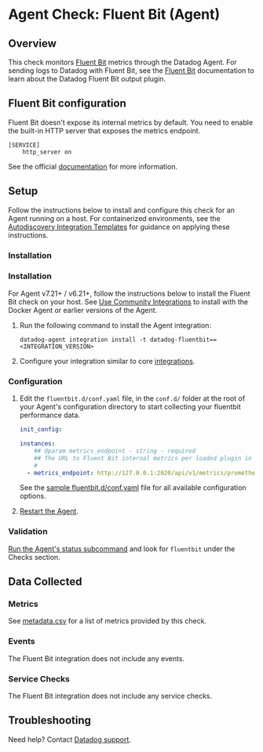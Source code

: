 # Agent Check: Fluent Bit (Agent)

## Overview

This check monitors [Fluent Bit][1] metrics through the Datadog Agent. For sending logs to Datadog with Fluent Bit, see the [Fluent Bit][11] documentation to learn about the Datadog Fluent Bit output plugin.

## Fluent Bit configuration
Fluent Bit doesn't expose its internal metrics by default. You need to enable the built-in HTTP server that exposes the metrics endpoint.
```
[SERVICE]
    http_server on
```
See the official [documentation][2] for more information.

## Setup

Follow the instructions below to install and configure this check for an Agent running on a host. For containerized environments, see the [Autodiscovery Integration Templates][4] for guidance on applying these instructions.

### Installation

### Installation

For Agent v7.21+ / v6.21+, follow the instructions below to install the Fluent Bit check on your host. See [Use Community Integrations][3] to install with the Docker Agent or earlier versions of the Agent.

1. Run the following command to install the Agent integration:

   ```shell
   datadog-agent integration install -t datadog-fluentbit==<INTEGRATION_VERSION>
   ```

2. Configure your integration similar to core [integrations][4].

### Configuration

1. Edit the `fluentbit.d/conf.yaml` file, in the `conf.d/` folder at the root of your Agent's configuration directory to start collecting your fluentbit performance data.
    ```yaml
    init_config:

    instances:
        ## @param metrics_endpoint - string - required
        ## The URL to Fluent Bit internal metrics per loaded plugin in Prometheus format.
        #
      - metrics_endpoint: http://127.0.0.1:2020/api/v1/metrics/prometheus
    ```
   See the [sample fluentbit.d/conf.yaml][5] file for all available configuration options.

2. [Restart the Agent][6].

### Validation

[Run the Agent's status subcommand][7] and look for `fluentbit` under the Checks section.

## Data Collected

### Metrics

See [metadata.csv][8] for a list of metrics provided by this check.

### Events

The Fluent Bit integration does not include any events.

### Service Checks

The Fluent Bit integration does not include any service checks.

## Troubleshooting

Need help? Contact [Datadog support][10].


[1]: https://fluentbit.io
[2]: https://docs.fluentbit.io/manual/administration/monitoring
[3]: https://app.datadoghq.com/account/settings#agent
[4]: https://docs.datadoghq.com/agent/kubernetes/integrations/
[5]: https://github.com/DataDog/integrations-extras/blob/master/fluentbit/datadog_checks/fluentbit/data/conf.yaml.example
[6]: https://docs.datadoghq.com/agent/guide/agent-commands/#start-stop-and-restart-the-agent
[7]: https://docs.datadoghq.com/agent/guide/agent-commands/#agent-status-and-information
[8]: https://github.com/DataDog/integrations-extras/blob/master/fluentbit/metadata.csv
[9]: https://github.com/DataDog/integrations-extras/blob/master/fluentbit/assets/service_checks.json
[10]: https://docs.datadoghq.com/help/
[11]: https://docs.datadoghq.com/integrations/fluentbit/
[12]: https://docs.datadoghq.com/developers/integrations/new_check_howto/#developer-toolkit
